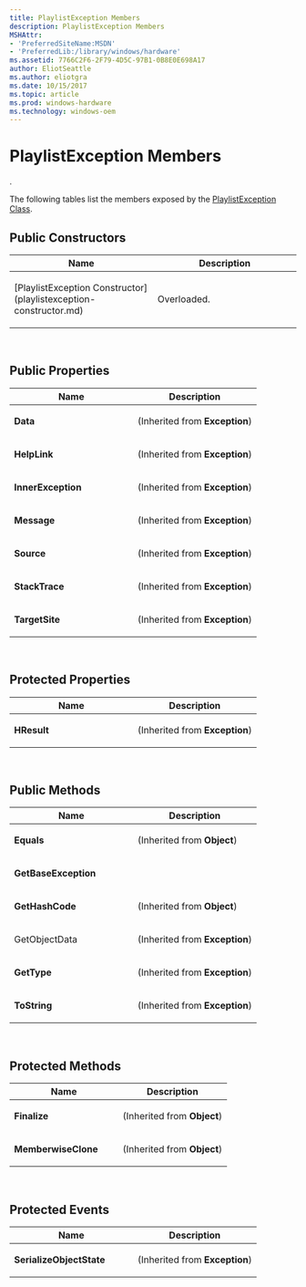 ```yaml
---
title: PlaylistException Members
description: PlaylistException Members
MSHAttr:
- 'PreferredSiteName:MSDN'
- 'PreferredLib:/library/windows/hardware'
ms.assetid: 7766C2F6-2F79-4D5C-97B1-0B8E0E698A17
author: EliotSeattle
ms.author: eliotgra
ms.date: 10/15/2017
ms.topic: article
ms.prod: windows-hardware
ms.technology: windows-oem
---
```


# PlaylistException Members


.

The following tables list the members exposed by the [PlaylistException Class](playlistexception-class.md).

## <span id="Public_Constructors"></span><span id="public_constructors"></span><span id="PUBLIC_CONSTRUCTORS"></span>Public Constructors


<table>
<colgroup>
<col width="50%" />
<col width="50%" />
</colgroup>
<thead>
<tr class="header">
<th>Name</th>
<th>Description</th>
</tr>
</thead>
<tbody>
<tr class="odd">
<td><p>[PlaylistException Constructor](playlistexception-constructor.md)</p></td>
<td><p>Overloaded.</p></td>
</tr>
</tbody>
</table>

 

## <span id="Public_Properties"></span><span id="public_properties"></span><span id="PUBLIC_PROPERTIES"></span>Public Properties


<table>
<colgroup>
<col width="50%" />
<col width="50%" />
</colgroup>
<thead>
<tr class="header">
<th>Name</th>
<th>Description</th>
</tr>
</thead>
<tbody>
<tr class="odd">
<td><p><strong>Data</strong></p></td>
<td><p>(Inherited from <strong>Exception</strong>)</p></td>
</tr>
<tr class="even">
<td><p><strong>HelpLink</strong></p></td>
<td><p>(Inherited from <strong>Exception</strong>)</p></td>
</tr>
<tr class="odd">
<td><p><strong>InnerException</strong></p></td>
<td><p>(Inherited from <strong>Exception</strong>)</p></td>
</tr>
<tr class="even">
<td><p><strong>Message</strong></p></td>
<td><p>(Inherited from <strong>Exception</strong>)</p></td>
</tr>
<tr class="odd">
<td><p><strong>Source</strong></p></td>
<td><p>(Inherited from <strong>Exception</strong>)</p></td>
</tr>
<tr class="even">
<td><p><strong>StackTrace</strong></p></td>
<td><p>(Inherited from <strong>Exception</strong>)</p></td>
</tr>
<tr class="odd">
<td><p><strong>TargetSite</strong></p></td>
<td><p>(Inherited from <strong>Exception</strong>)</p></td>
</tr>
</tbody>
</table>

 

## <span id="Protected_Properties"></span><span id="protected_properties"></span><span id="PROTECTED_PROPERTIES"></span>Protected Properties


<table>
<colgroup>
<col width="50%" />
<col width="50%" />
</colgroup>
<thead>
<tr class="header">
<th>Name</th>
<th>Description</th>
</tr>
</thead>
<tbody>
<tr class="odd">
<td><p><strong>HResult</strong></p></td>
<td><p>(Inherited from <strong>Exception</strong>)</p></td>
</tr>
</tbody>
</table>

 

## <span id="Public_Methods"></span><span id="public_methods"></span><span id="PUBLIC_METHODS"></span>Public Methods


<table>
<colgroup>
<col width="50%" />
<col width="50%" />
</colgroup>
<thead>
<tr class="header">
<th>Name</th>
<th>Description</th>
</tr>
</thead>
<tbody>
<tr class="odd">
<td><p><strong>Equals</strong></p></td>
<td><p>(Inherited from <strong>Object</strong>)</p></td>
</tr>
<tr class="even">
<td><p><strong>GetBaseException</strong></p></td>
<td></td>
</tr>
<tr class="odd">
<td><p><strong>GetHashCode</strong></p></td>
<td><p>(Inherited from <strong>Object</strong>)</p></td>
</tr>
<tr class="even">
<td><p>GetObjectData</p></td>
<td><p>(Inherited from <strong>Exception</strong>)</p></td>
</tr>
<tr class="odd">
<td><p><strong>GetType</strong></p></td>
<td><p>(Inherited from <strong>Exception</strong>)</p></td>
</tr>
<tr class="even">
<td><p><strong>ToString</strong></p></td>
<td><p>(Inherited from <strong>Exception</strong>)</p></td>
</tr>
</tbody>
</table>

 

## <span id="Protected_Methods"></span><span id="protected_methods"></span><span id="PROTECTED_METHODS"></span>Protected Methods


<table>
<colgroup>
<col width="50%" />
<col width="50%" />
</colgroup>
<thead>
<tr class="header">
<th>Name</th>
<th>Description</th>
</tr>
</thead>
<tbody>
<tr class="odd">
<td><p><strong>Finalize</strong></p></td>
<td><p>(Inherited from <strong>Object</strong>)</p></td>
</tr>
<tr class="even">
<td><p><strong>MemberwiseClone</strong></p></td>
<td><p>(Inherited from <strong>Object</strong>)</p></td>
</tr>
</tbody>
</table>

 

## <span id="Protected_Events"></span><span id="protected_events"></span><span id="PROTECTED_EVENTS"></span>Protected Events


<table>
<colgroup>
<col width="50%" />
<col width="50%" />
</colgroup>
<thead>
<tr class="header">
<th>Name</th>
<th>Description</th>
</tr>
</thead>
<tbody>
<tr class="odd">
<td><p><strong>SerializeObjectState</strong></p></td>
<td><p>(Inherited from <strong>Exception</strong>)</p></td>
</tr>
</tbody>
</table>

 

 

 






